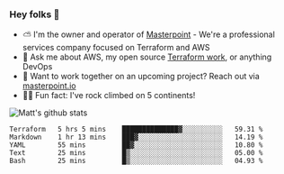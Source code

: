 

### Hey folks 👋

- ⛅️ I'm the owner and operator of [Masterpoint](https://masterpoint.io) - We're a professional services company focused on Terraform and AWS
- 💬 Ask me about AWS, my open source [Terraform work](https://github.com/masterpointio?q=terraform&type=&language=hcl), or anything DevOps
- 🔨 Want to work together on an upcoming project? Reach out via [masterpoint.io](https://masterpoint.io)
- 🧗‍♂️ Fun fact: I've rock climbed on 5 continents! 


![Matt's github stats](https://github-readme-stats.vercel.app/api?username=Gowiem&count_private=true&theme=cobalt&show_icons=true)

<!--START_SECTION:waka-->
```text
Terraform   5 hrs 5 mins    ██████████████▓░░░░░░░░░░   59.31 % 
Markdown    1 hr 13 mins    ███▓░░░░░░░░░░░░░░░░░░░░░   14.19 % 
YAML        55 mins         ██▓░░░░░░░░░░░░░░░░░░░░░░   10.80 % 
Text        25 mins         █▒░░░░░░░░░░░░░░░░░░░░░░░   05.00 % 
Bash        25 mins         █▒░░░░░░░░░░░░░░░░░░░░░░░   04.93 % 
```
<!--END_SECTION:waka-->
